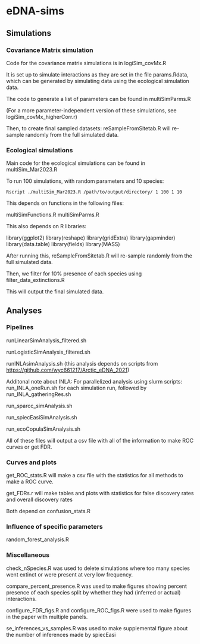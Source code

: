 # eDNA-sims

## Simulations
### Covariance Matrix simulation

Code for the covariance matrix simulations is in logiSim_covMx.R

It is set up to simulate interactions as they are set in the file params.Rdata, which can be generated by simulating data using the ecological simulation data.

The code to generate a list of parameters can be found in multiSimParms.R

(For a more parameter-independent version of these simulations, see logiSim_covMx_higherCorr.r)

Then, to create final sampled datasets: reSampleFromSitetab.R will re-sample randomly from the full simulated data.

### Ecological simulations

Main code for the ecological simulations can be found in multiSim_Mar2023.R

To run 100 simulations, with random parameters and 10 species: 
```
Rscript ./multiSim_Mar2023.R /path/to/output/directory/ 1 100 1 10
```

This depends on functions in the following files:

multiSimFunctions.R
multiSimParms.R

This also depends on R libraries:

library(ggplot2)
library(reshape)
library(gridExtra)
library(gapminder)
library(data.table)
library(fields)
library(MASS)

After running this, reSampleFromSitetab.R will re-sample randomly from the full simulated data.

Then, we filter for 10% presence of each species using filter_data_extinctions.R

This will output the final simulated data.

## Analyses

### Pipelines 
runLinearSimAnalysis_filtered.sh

runLogisticSimAnalysis_filtered.sh

runINLAsimAnalysis.sh (this analysis depends on scripts from https://github.com/wyc661217/Arctic_eDNA_2021)

Additonal note about INLA: For parallelized analysis using slurm scripts: 
run_INLA_oneRun.sh for each simulation run, followed by run_INLA_gatheringRes.sh

run_sparcc_simAnalysis.sh

run_spiecEasiSimAnalysis.sh

run_ecoCopulaSimAnalysis.sh


All of these files will output a csv file with all of the information to make ROC curves or get FDR.

### Curves and plots
get_ROC_stats.R will make a csv file with the statistics for all methods to make a ROC curve. 

get_FDRs.r will make tables and plots with statistics for false discovery rates and overall discovery rates

Both depend on confusion_stats.R

### Influence of specific parameters

random_forest_analysis.R

### Miscellaneous

check_nSpecies.R was used to delete simulations where too many species went extinct or were present at very low frequency.

compare_percent_presence.R was used to make figures showing percent presence of each species split by whether they had (inferred or actual) interactions.

configure_FDR_figs.R and configure_ROC_figs.R were used to make figures in the paper with multiple panels.

se_inferences_vs_samples.R was used to make supplemental figure about the number of inferences made by spiecEasi

